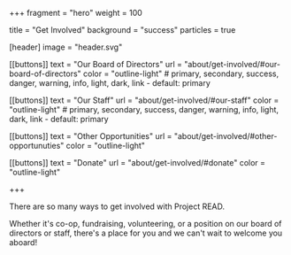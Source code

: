 +++
fragment = "hero"
weight = 100

title = "Get Involved"
background = "success"
particles = true

[header]
  image = "header.svg"

[[buttons]]
  text = "Our Board of Directors"
  url = "about/get-involved/#our-board-of-directors"
  color = "outline-light" # primary, secondary, success, danger, warning, info, light, dark, link - default: primary

[[buttons]]
  text = "Our Staff"
  url = "about/get-involved/#our-staff"
  color = "outline-light" # primary, secondary, success, danger, warning, info, light, dark, link - default: primary

[[buttons]]
  text = "Other Opportunities"
  url = "about/get-involved/#other-opportunuties"
  color = "outline-light"

[[buttons]]
  text = "Donate"
  url = "about/get-involved/#donate"
  color = "outline-light"


+++

There are so many ways to get involved with Project READ.

<!--more-->

Whether it's co-op, fundraising,  volunteering, or a position on our board of directors or staff, there's a place for you and we can't wait to welcome you aboard! 




